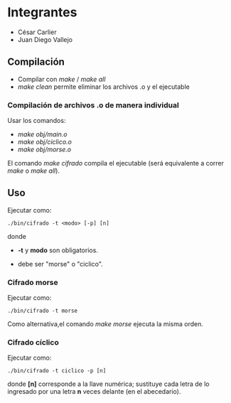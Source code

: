 # Integrantes

* César Carlier
* Juan Diego Vallejo


## Compilación

* Compilar con *make* / *make all*
* *make clean* permite eliminar los archivos .o y el ejecutable

### Compilación de archivos .o de manera individual

Usar los comandos:

* *make obj/main.o*
* *make obj/ciclico.o*
* *make obj/morse.o*

El comando *make cifrado* compila el ejecutable (será equivalente a correr *make* o *make all*).

## Uso

Ejecutar como:
```
./bin/cifrado -t <modo> [-p] [n]
```
donde

* **-t** y **modo** son obligatorios.

* **<modo>** debe ser "morse" o "ciclico".

### Cifrado morse

Ejecutar como:
```
./bin/cifrado -t morse
```
Como alternativa,el comando *make morse* ejecuta la misma orden.

### Cifrado cíclico

Ejecutar como:
```
./bin/cifrado -t ciclico -p [n]
```
donde **[n]** corresponde a la llave numérica; sustituye cada letra de lo ingresado por una letra **n** veces delante (en el abecedario).
